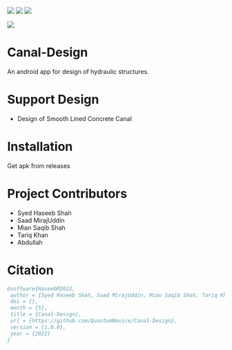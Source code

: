 ![](https://img.shields.io/github/issues/QuantumNovice/Canal-Design) ![](https://img.shields.io/github/stars/QuantumNovice/Canal-Design) ![](https://img.shields.io/badge/Maintained%3F-yes-green.svg) 

![](https://img.shields.io/badge/Android-3DDC84?style=for-the-badge&logo=android&logoColor=white)
# Canal-Design
An android app for design of hydraulic structures.

# Support Design
* Design of Smooth Lined Concrete Canal

# Installation
Get apk from releases

# Project Contributors
 * Syed Haseeb Shah
 * Saad MirajUddin
 * Mian Saqib Shah
 * Tariq Khan
 * Abdullah

# Citation
 ```bibtex
@software{HaseebM2022,
  author = {Syed Haseeb Shah, Saad MirajUddin, Mian Saqib Shah, Tariq Khan and Abd Ullah},
  doi = {},
  month = {5},
  title = {Canal-Design},
  url = {https://github.com/QuantumNovice/Canal-Design},
  version = {1.0.0},
  year = {2022}
}
```
